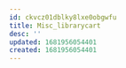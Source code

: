 ```yaml
---
id: ckvcz01dblky8lxe0obgwfu
title: Misc_librarycart
desc: ''
updated: 1681956054401
created: 1681956054401
---
```

